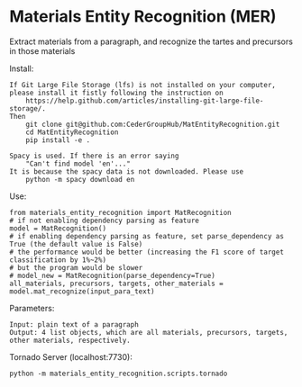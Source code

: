 # Materials Entity Recognition (MER)

Extract materials from a paragraph, and recognize the tartes and precursors in those materials  

Install:  

	If Git Large File Storage (lfs) is not installed on your computer, please install it fistly following the instruction on
		https://help.github.com/articles/installing-git-large-file-storage/.
	Then
		git clone git@github.com:CederGroupHub/MatEntityRecognition.git 
		cd MatEntityRecognition
		pip install -e .
	
	Spacy is used. If there is an error saying 
	    "Can't find model 'en'..." 
	It is because the spacy data is not downloaded. Please use
	    python -m spacy download en

Use:

	from materials_entity_recognition import MatRecognition   
	# if not enabling dependency parsing as feature
	model = MatRecognition()  
	# if enabling dependency parsing as feature, set parse_dependency as True (the default value is False)
	# the performance would be better (increasing the F1 score of target classification by 1%~2%)
	# but the program would be slower
	# model_new = MatRecognition(parse_dependency=True)
	all_materials, precursors, targets, other_materials = model.mat_recognize(input_para_text)  

Parameters:

	Input: plain text of a paragraph  
	Output: 4 list objects, which are all materials, precursors, targets, other materials, respectively.  

Tornado Server (localhost:7730):

	python -m materials_entity_recognition.scripts.tornado
